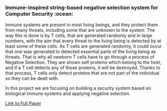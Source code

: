 <h3>Immune-inspired string-based negative selection system for Computer Security :ocean:</h3>

<p>Immune systems are present in most living beings, and they protect them from many threats, including some that are unknown to the system. The way this is done is by T cells, that are generated randomly and in large numbers, with the aim that every threat to the living being is detected by at least some of these cells. As T cells are generated randomly, it could occur that one was generated to detected essential parts of the living being as threats. That is why all newborn T cells have to go through a process of Negative Selection. They are shown self proteins which belong to the host, and if a T cell detects any of those proteins, it will be destroyed. Thanks to that process, T cells only detect proteins that are not part of the individual so they can be dealt with.</p>

</p>In this project we are focusing on building a security system based on biological immune systems and applying negative selection.</p>

[Link to Full Paper](documentation/paper.pdf)

